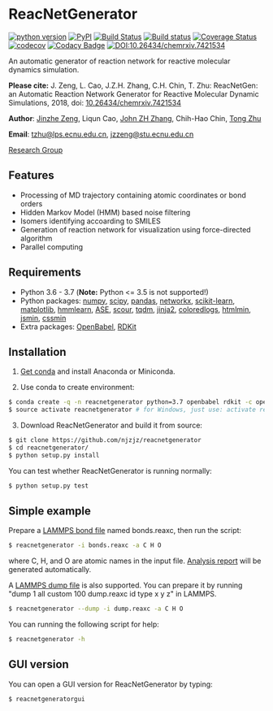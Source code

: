 # ReacNetGenerator
[![python version](https://img.shields.io/pypi/pyversions/reacnetgenerator.svg?logo=python&logoColor=white)](https://pypi.org/project/reacnetgenerator)
[![PyPI](https://img.shields.io/pypi/v/reacnetgenerator.svg)](https://pypi.org/project/reacnetgenerator)
[![Build Status](https://travis-ci.com/njzjz/reacnetgenerator.svg?branch=master)](https://travis-ci.com/njzjz/reacnetgenerator)
[![Build status](https://ci.appveyor.com/api/projects/status/uh7o1ge0ra9eec5e/branch/master?svg=true)](https://ci.appveyor.com/project/njzjz52847/reacnetgenerator/branch/master)
[![Coverage Status](https://coveralls.io/repos/github/njzjz/reacnetgenerator/badge.svg?branch=master)](https://coveralls.io/github/njzjz/reacnetgenerator?branch=master)
[![codecov](https://codecov.io/gh/njzjz/reacnetgenerator/branch/master/graph/badge.svg)](https://codecov.io/gh/njzjz/reacnetgenerator)
[![Codacy Badge](https://api.codacy.com/project/badge/Grade/b2336e2a2ff04aceab42604792c1c3e1)](https://www.codacy.com/app/jzzeng/reacnetgenerator?utm_source=github.com&amp;utm_medium=referral&amp;utm_content=njzjz/reacnetgenerator&amp;utm_campaign=Badge_Grade)
[![DOI:10.26434/chemrxiv.7421534](https://zenodo.org/badge/DOI/10.26434/chemrxiv.7421534.svg)](https://doi.org/10.26434/chemrxiv.7421534)

An automatic generator of reaction network for reactive molecular dynamics simulation.

**Please cite:** J. Zeng, L. Cao, J.Z.H. Zhang, C.H. Chin, T. Zhu: ReacNetGen: an Automatic Reaction Network Generator for Reactive Molecular Dynamic Simulations, 2018, doi: [10.26434/chemrxiv.7421534](https://dx.doi.org/10.26434/chemrxiv.7421534)

**Author**: [Jinzhe Zeng](https://cv.njzjz.win), Liqun Cao, [John ZH Zhang](https://research.shanghai.nyu.edu/centers-and-institutes/chemistry/people/john-zenghui-zhang), Chih-Hao Chin, [Tong Zhu](http://computchem.cn/people/)

**Email**: tzhu@lps.ecnu.edu.cn, jzzeng@stu.ecnu.edu.cn

[Research Group](http://computchem.cn/)

## Features

-   Processing of MD trajectory containing atomic coordinates or bond orders
-   Hidden Markov Model (HMM) based noise filtering
-   Isomers identifying accoarding to SMILES
-   Generation of reaction network for visualization using force-directed algorithm
-   Parallel computing

## Requirements

-   Python 3.6 - 3.7 (**Note:** Python &lt;= 3.5 is not supported!)
-   Python packages: [numpy](https://github.com/numpy/numpy), [scipy](https://github.com/scipy/scipy), [pandas](https://github.com/pandas-dev/pandas), [networkx](https://github.com/networkx/networkx), [scikit-learn](https://github.com/scikit-learn/scikit-learn), [matplotlib](https://github.com/matplotlib/matplotlib), [hmmlearn](https://github.com/hmmlearn/hmmlearn), [ASE](https://gitlab.com/ase/ase), [scour](https://github.com/scour-project/scour), [tqdm](https://github.com/tqdm/tqdm), [jinja2](https://github.com/pallets/jinja), [coloredlogs](https://github.com/xolox/python-coloredlogs), [htmlmin](https://github.com/mankyd/htmlmin/), [jsmin](https://github.com/tikitu/jsmin/), [cssmin](https://github.com/zacharyvoase/cssmin)
-   Extra packages: [OpenBabel](https://github.com/openbabel/openbabel), [RDKit](https://github.com/rdkit/rdkit)

## Installation

1.  [Get conda](https://conda.io/projects/continuumio-conda/en/latest/user-guide/install/index.html) and install Anaconda or Miniconda.

2.  Use conda to create environment:

```sh
$ conda create -q -n reacnetgenerator python=3.7 openbabel rdkit -c openbabel -c conda-forge
$ source activate reacnetgenerator # for Windows, just use: activate reacnetgenerator
```

3.  Download ReacNetGenerator and build it from source:

```sh
$ git clone https://github.com/njzjz/reacnetgenerator
$ cd reacnetgenerator/
$ python setup.py install
```

You can test whether ReacNetGenerator is running normally:
```sh
$ python setup.py test
```

## Simple example
Prepare a [LAMMPS bond file](http://lammps.sandia.gov/doc/fix_reax_bonds.html) named bonds.reaxc, then run the script:

```sh
$ reacnetgenerator -i bonds.reaxc -a C H O
```

where C, H, and O are atomic names in the input file. [Analysis report](report.html) will be generated automatically.  

A [LAMMPS dump file](https://lammps.sandia.gov/doc/dump.html) is also supported. You can prepare it by running "dump 1 all custom 100 dump.reaxc id type x y z" in LAMMPS.

```sh
$ reacnetgenerator --dump -i dump.reaxc -a C H O
```

You can running the following script for help:

```sh
$ reacnetgenerator -h
```

## GUI version
You can open a GUI version for ReacNetGenerator by typing:

```sh
$ reacnetgeneratorgui
```
